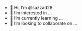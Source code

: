 - 👋 Hi, I’m @sazzad28
- 👀 I’m interested in ...
- 🌱 I’m currently learning ...
- 💞️ I’m looking to collaborate on ...

<!---
sazzad28/sazzad28 is a ✨ special ✨ repository because its `README.md` (this file) appears on your GitHub profile.
You can click the Preview link to take a look at your changes.
--->
